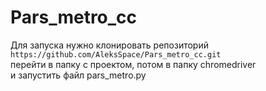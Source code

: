 # Pars_metro_cc

Для запуска нужно клонировать репозиторий  
`https://github.com/AleksSpace/Pars_metro_cc.git`  
перейти в папку с проектом, потом в папку chromedriver  
и запустить файл pars_metro.py  
